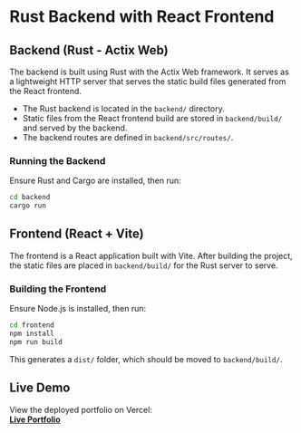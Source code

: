 # Rust Backend with React Frontend

## Backend (Rust - Actix Web)
The backend is built using Rust with the Actix Web framework. It serves as a lightweight HTTP server that serves the static build files generated from the React frontend.

- The Rust backend is located in the `backend/` directory.
- Static files from the React frontend build are stored in `backend/build/` and served by the backend.
- The backend routes are defined in `backend/src/routes/`.

### Running the Backend
Ensure Rust and Cargo are installed, then run:

```sh
cd backend
cargo run
```

## Frontend (React + Vite)
The frontend is a React application built with Vite. After building the project, the static files are placed in `backend/build/` for the Rust server to serve.

### Building the Frontend
Ensure Node.js is installed, then run:

```sh
cd frontend
npm install
npm run build
```

This generates a `dist/` folder, which should be moved to `backend/build/`.

## Live Demo
View the deployed portfolio on Vercel:  
[**Live Portfolio**](https://assessment-q0dw.shuttle.app/)
